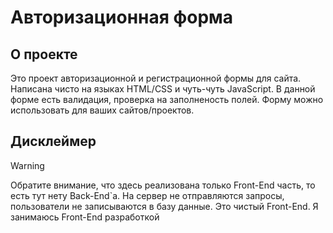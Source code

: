 # Авторизационная форма

## О проекте

Это проект авторизационной и регистрационной формы для сайта. Написана чисто на языках HTML/CSS и чуть-чуть JavaScript. В данной форме есть валидация, проверка на заполненость полей. Форму можно использовать для ваших сайтов/проектов.

## Дисклеймер

> [!WARNING]
> Обратите внимание, что здесь реализована только Front-End часть, то есть тут нету Back-End`а. На сервер не отправляются запросы, пользователи не записываются в базу данные. Это чистый Front-End. Я занимаюсь Front-End разработкой
